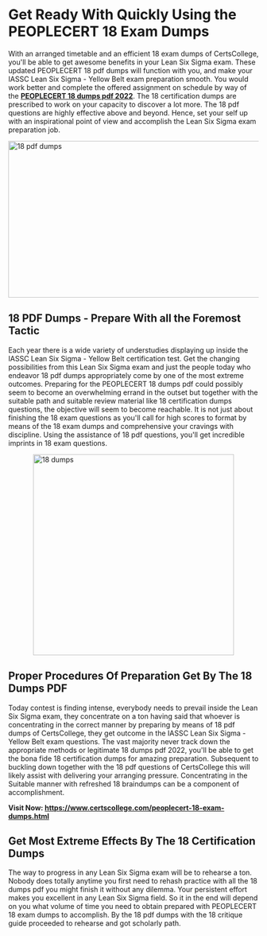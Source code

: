<h1><strong>Get Ready With Quickly Using the PEOPLECERT 18 Exam Dumps&nbsp;</strong></h1>
<p><span style="font-weight: 400;">With an arranged timetable and an efficient  18 exam dumps of CertsCollege, you'll be able to get awesome benefits in your Lean Six Sigma exam. These updated PEOPLECERT 18 pdf dumps will function with you, and make your IASSC Lean Six Sigma - Yellow Belt exam preparation smooth. You would work better and complete the offered assignment on schedule by way of the <strong><a href="https://www.certscollege.com/peoplecert-18-exam-dumps.html">PEOPLECERT 18 dumps pdf 2022</a></strong>. The 18 certification dumps are prescribed to work on your capacity to discover a lot more. The  18 pdf questions are highly effective above and beyond. Hence, set your self up with an inspirational point of view and accomplish the Lean Six Sigma exam preparation job.&nbsp;</span></p>
<p><span style="font-weight: 400;"><img style="display: block; margin-left: auto; margin-right: auto;" src="https://i.ibb.co/CPDK3ps/Yellow-and-Blue-Initiative-Blog-Banner.png" alt="18 pdf dumps" width="559" height="315" /></span></p>
<h2><strong>18 PDF Dumps - Prepare With all the Foremost Tactic</strong></h2>
<p><span style="font-weight: 400;">Each year there is a wide variety of understudies displaying up inside the IASSC Lean Six Sigma - Yellow Belt certification test. Get the changing possibilities from this Lean Six Sigma exam and just the people today who endeavor 18 pdf dumps appropriately come by one of the most extreme outcomes. Preparing for the PEOPLECERT 18 dumps pdf could possibly seem to become an overwhelming errand in the outset but together with the suitable path and suitable review material like 18 certification dumps questions, the objective will seem to become reachable. It is not just about finishing the 18 exam questions as you'll call for high scores to format by means of the 18 exam dumps and comprehensive your cravings with discipline. Using the assistance of 18 pdf questions, you'll get incredible imprints in 18 exam questions.</span></p>
<p><span style="font-weight: 400;"><a href="https://tinyurl.com/ufk3estb"><img style="display: block; margin-left: auto; margin-right: auto;" src="https://i.ibb.co/9tMrhdY/Teacher-Appreciation-Invitation.png" alt="18 dumps " width="404" height="404" /></a></span></p>
<h2><strong>Proper Procedures Of Preparation Get By The 18 Dumps PDF</strong></h2>
<p><span style="font-weight: 400;">Today contest is finding intense, everybody needs to prevail inside the Lean Six Sigma exam, they concentrate on a ton having said that whoever is concentrating in the correct manner by preparing by means of 18 pdf dumps of CertsCollege, they get outcome in the IASSC Lean Six Sigma - Yellow Belt exam questions. The vast majority never track down the appropriate methods or legitimate 18 dumps pdf 2022, you'll be able to get the bona fide 18 certification dumps for amazing preparation. Subsequent to buckling down together with the  18 pdf questions of CertsCollege this will likely assist with delivering your arranging pressure. Concentrating in the Suitable manner with refreshed 18 braindumps can be a component of accomplishment.</span></p>
<p><span style="font-weight: 400;"><strong>Visit Now: <a href="https://www.certscollege.com/peoplecert-18-exam-dumps.html">https://www.certscollege.com/peoplecert-18-exam-dumps.html</a></strong></span></p>
<h2><strong>Get Most Extreme Effects By The 18 Certification Dumps</strong></h2>
<p><span style="font-weight: 400;">The way to progress in any Lean Six Sigma exam will be to rehearse a ton. Nobody does totally anytime you first need to rehash practice with all the 18 dumps pdf you might finish it without any dilemma. Your persistent effort makes you excellent in any Lean Six Sigma field. So it in the end will depend on you what volume of time you need to obtain prepared with PEOPLECERT 18 exam dumps to accomplish. By the 18 pdf dumps with the 18 critique guide proceeded to rehearse and got scholarly path.</span></p>
